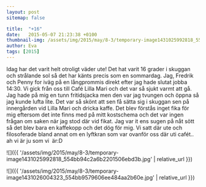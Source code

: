 ```yaml
---
layout: post
sitemap: false

title:  "+16"
date:   2015-05-07 21:23:38 +0100
thumbnail-img: /assets/img/2015/may/8-3/temporary-image1431025992818_554bb94c2a6b2201506ebd3b.jpg
author: Eva
tags: [2015]
---
```


Idag har det varit helt otroligt väder ute! Det hat varit 16 grader i skuggan och strålande sol så det har känts precis som en sommardag. Jag, Fredrik och Penny for iväg på en långprommis direkt efter jag hade slutat jobba 14:30. Vi gick från oss till Café Lilla Mari och det var så sjukt varmt att gå. Jag hade på mig en tunn fritidsjacka men den var jag tvungen och öppna så jag kunde lufta lite. Det var så skönt att sen få sätta sig i skuggan sen på innergården vid Lilla Mari och dricka kaffe. Det blev förstås inget fika för mig eftersom det inte finns med på mitt kostschema och det var ingen frågan om saken när jag stod där vid fikat. Jag var it ens sugen på nåt sött så det blev bara en kaffekopp och det dög för mig. Vi satt där ute och filosoferade bland annat om en lyftkran som var ovanför oss där uti cafét.. ah vi är ju som vi  är:D

![]({{ '/assets/img/2015/may/8-3/temporary-image1431025992818_554bb94c2a6b2201506ebd3b.jpg'  | relative_url }})

![]({{ '/assets/img/2015/may/8-3/temporary-image1431026004323_554bb9579606ee484aa2b60e.jpg'  | relative_url }})

